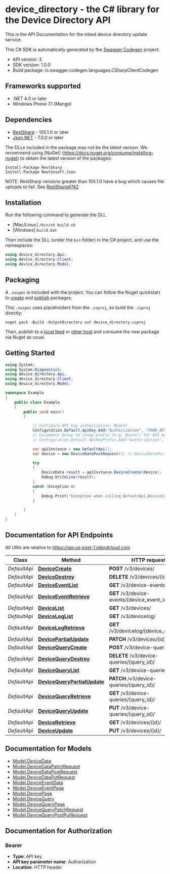 # device_directory - the C# library for the Device Directory API

This is the API Documentation for the mbed device directory update service.

This C# SDK is automatically generated by the [Swagger Codegen](https://github.com/swagger-api/swagger-codegen) project:

- API version: 3
- SDK version: 1.0.0
- Build package: io.swagger.codegen.languages.CSharpClientCodegen

<a name="frameworks-supported"></a>
## Frameworks supported
- .NET 4.0 or later
- Windows Phone 7.1 (Mango)

<a name="dependencies"></a>
## Dependencies
- [RestSharp](https://www.nuget.org/packages/RestSharp) - 105.1.0 or later
- [Json.NET](https://www.nuget.org/packages/Newtonsoft.Json/) - 7.0.0 or later

The DLLs included in the package may not be the latest version. We recommend using [NuGet] (https://docs.nuget.org/consume/installing-nuget) to obtain the latest version of the packages:
```
Install-Package RestSharp
Install-Package Newtonsoft.Json
```

NOTE: RestSharp versions greater than 105.1.0 have a bug which causes file uploads to fail. See [RestSharp#742](https://github.com/restsharp/RestSharp/issues/742)

<a name="installation"></a>
## Installation
Run the following command to generate the DLL
- [Mac/Linux] `/bin/sh build.sh`
- [Windows] `build.bat`

Then include the DLL (under the `bin` folder) in the C# project, and use the namespaces:
```csharp
using device_directory.Api;
using device_directory.Client;
using device_directory.Model;
```
<a name="packaging"></a>
## Packaging

A `.nuspec` is included with the project. You can follow the Nuget quickstart to [create](https://docs.microsoft.com/en-us/nuget/quickstart/create-and-publish-a-package#create-the-package) and [publish](https://docs.microsoft.com/en-us/nuget/quickstart/create-and-publish-a-package#publish-the-package) packages.

This `.nuspec` uses placeholders from the `.csproj`, so build the `.csproj` directly:

```
nuget pack -Build -OutputDirectory out device_directory.csproj
```

Then, publish to a [local feed](https://docs.microsoft.com/en-us/nuget/hosting-packages/local-feeds) or [other host](https://docs.microsoft.com/en-us/nuget/hosting-packages/overview) and consume the new package via Nuget as usual.

<a name="getting-started"></a>
## Getting Started

```csharp
using System;
using System.Diagnostics;
using device_directory.Api;
using device_directory.Client;
using device_directory.Model;

namespace Example
{
    public class Example
    {
        public void main()
        {

            // Configure API key authorization: Bearer
            Configuration.Default.ApiKey.Add("Authorization", "YOUR_API_KEY");
            // Uncomment below to setup prefix (e.g. Bearer) for API key, if needed
            // Configuration.Default.ApiKeyPrefix.Add("Authorization", "Bearer");

            var apiInstance = new DefaultApi();
            var device = new DeviceDataPostRequest(); // DeviceDataPostRequest | 

            try
            {
                DeviceData result = apiInstance.DeviceCreate(device);
                Debug.WriteLine(result);
            }
            catch (Exception e)
            {
                Debug.Print("Exception when calling DefaultApi.DeviceCreate: " + e.Message );
            }

        }
    }
}
```

<a name="documentation-for-api-endpoints"></a>
## Documentation for API Endpoints

All URIs are relative to *https://api.us-east-1.mbedcloud.com*

Class | Method | HTTP request | Description
------------ | ------------- | ------------- | -------------
*DefaultApi* | [**DeviceCreate**](docs/DefaultApi.md#devicecreate) | **POST** /v3/devices/ | 
*DefaultApi* | [**DeviceDestroy**](docs/DefaultApi.md#devicedestroy) | **DELETE** /v3/devices/{id}/ | 
*DefaultApi* | [**DeviceEventList**](docs/DefaultApi.md#deviceeventlist) | **GET** /v3/device-events/ | 
*DefaultApi* | [**DeviceEventRetrieve**](docs/DefaultApi.md#deviceeventretrieve) | **GET** /v3/device-events/{device_event_id}/ | 
*DefaultApi* | [**DeviceList**](docs/DefaultApi.md#devicelist) | **GET** /v3/devices/ | 
*DefaultApi* | [**DeviceLogList**](docs/DefaultApi.md#deviceloglist) | **GET** /v3/devicelog/ | 
*DefaultApi* | [**DeviceLogRetrieve**](docs/DefaultApi.md#devicelogretrieve) | **GET** /v3/devicelog/{device_event_id}/ | 
*DefaultApi* | [**DevicePartialUpdate**](docs/DefaultApi.md#devicepartialupdate) | **PATCH** /v3/devices/{id}/ | 
*DefaultApi* | [**DeviceQueryCreate**](docs/DefaultApi.md#devicequerycreate) | **POST** /v3/device-queries/ | 
*DefaultApi* | [**DeviceQueryDestroy**](docs/DefaultApi.md#devicequerydestroy) | **DELETE** /v3/device-queries/{query_id}/ | 
*DefaultApi* | [**DeviceQueryList**](docs/DefaultApi.md#devicequerylist) | **GET** /v3/device-queries/ | 
*DefaultApi* | [**DeviceQueryPartialUpdate**](docs/DefaultApi.md#devicequerypartialupdate) | **PATCH** /v3/device-queries/{query_id}/ | 
*DefaultApi* | [**DeviceQueryRetrieve**](docs/DefaultApi.md#devicequeryretrieve) | **GET** /v3/device-queries/{query_id}/ | 
*DefaultApi* | [**DeviceQueryUpdate**](docs/DefaultApi.md#devicequeryupdate) | **PUT** /v3/device-queries/{query_id}/ | 
*DefaultApi* | [**DeviceRetrieve**](docs/DefaultApi.md#deviceretrieve) | **GET** /v3/devices/{id}/ | 
*DefaultApi* | [**DeviceUpdate**](docs/DefaultApi.md#deviceupdate) | **PUT** /v3/devices/{id}/ | 


<a name="documentation-for-models"></a>
## Documentation for Models

 - [Model.DeviceData](docs/DeviceData.md)
 - [Model.DeviceDataPatchRequest](docs/DeviceDataPatchRequest.md)
 - [Model.DeviceDataPostRequest](docs/DeviceDataPostRequest.md)
 - [Model.DeviceDataPutRequest](docs/DeviceDataPutRequest.md)
 - [Model.DeviceEventData](docs/DeviceEventData.md)
 - [Model.DeviceEventPage](docs/DeviceEventPage.md)
 - [Model.DevicePage](docs/DevicePage.md)
 - [Model.DeviceQuery](docs/DeviceQuery.md)
 - [Model.DeviceQueryPage](docs/DeviceQueryPage.md)
 - [Model.DeviceQueryPatchRequest](docs/DeviceQueryPatchRequest.md)
 - [Model.DeviceQueryPostPutRequest](docs/DeviceQueryPostPutRequest.md)


<a name="documentation-for-authorization"></a>
## Documentation for Authorization

<a name="Bearer"></a>
### Bearer

- **Type**: API key
- **API key parameter name**: Authorization
- **Location**: HTTP header

